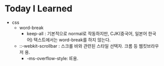 # Today I Learned  
  - css  
    - word-break  
      - keep-all : 기본적으로 normal로 작동하지만, CJK(중국어, 일본어 한국어) 텍스트에서는 word-break를 하지 않는다.  
    - ::-webkit-scrollbar : 스크롤 바와 관련된 스타일 선택자. 크롬 등 웹킷브라우저 용.  
      - -ms-overflow-style: IE용.  
